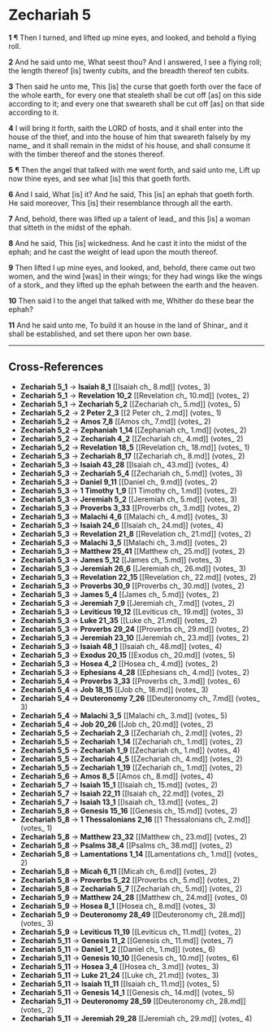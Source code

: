 # Zechariah 5

**1** ¶ Then I turned, and lifted up mine eyes, and looked, and behold a flying roll.

**2** And he said unto me, What seest thou? And I answered, I see a flying roll; the length thereof [is] twenty cubits, and the breadth thereof ten cubits.

**3** Then said he unto me, This [is] the curse that goeth forth over the face of the whole earth_ for every one that stealeth shall be cut off [as] on this side according to it; and every one that sweareth shall be cut off [as] on that side according to it.

**4** I will bring it forth, saith the LORD of hosts, and it shall enter into the house of the thief, and into the house of him that sweareth falsely by my name_ and it shall remain in the midst of his house, and shall consume it with the timber thereof and the stones thereof.

**5** ¶ Then the angel that talked with me went forth, and said unto me, Lift up now thine eyes, and see what [is] this that goeth forth.

**6** And I said, What [is] it? And he said, This [is] an ephah that goeth forth. He said moreover, This [is] their resemblance through all the earth.

**7** And, behold, there was lifted up a talent of lead_ and this [is] a woman that sitteth in the midst of the ephah.

**8** And he said, This [is] wickedness. And he cast it into the midst of the ephah; and he cast the weight of lead upon the mouth thereof.

**9** Then lifted I up mine eyes, and looked, and, behold, there came out two women, and the wind [was] in their wings; for they had wings like the wings of a stork_ and they lifted up the ephah between the earth and the heaven.

**10** Then said I to the angel that talked with me, Whither do these bear the ephah?

**11** And he said unto me, To build it an house in the land of Shinar_ and it shall be established, and set there upon her own base.

---

## Cross-References

- **Zechariah 5_1** → **Isaiah 8_1** [[Isaiah ch_ 8.md]] (votes_ 3)
- **Zechariah 5_1** → **Revelation 10_2** [[Revelation ch_ 10.md]] (votes_ 2)
- **Zechariah 5_1** → **Zechariah 5_2** [[Zechariah ch_ 5.md]] (votes_ 5)
- **Zechariah 5_2** → **2 Peter 2_3** [[2 Peter ch_ 2.md]] (votes_ 1)
- **Zechariah 5_2** → **Amos 7_8** [[Amos ch_ 7.md]] (votes_ 2)
- **Zechariah 5_2** → **Zephaniah 1_14** [[Zephaniah ch_ 1.md]] (votes_ 2)
- **Zechariah 5_2** → **Zechariah 4_2** [[Zechariah ch_ 4.md]] (votes_ 2)
- **Zechariah 5_2** → **Revelation 18_5** [[Revelation ch_ 18.md]] (votes_ 1)
- **Zechariah 5_3** → **Zechariah 8_17** [[Zechariah ch_ 8.md]] (votes_ 2)
- **Zechariah 5_3** → **Isaiah 43_28** [[Isaiah ch_ 43.md]] (votes_ 4)
- **Zechariah 5_3** → **Zechariah 5_4** [[Zechariah ch_ 5.md]] (votes_ 3)
- **Zechariah 5_3** → **Daniel 9_11** [[Daniel ch_ 9.md]] (votes_ 2)
- **Zechariah 5_3** → **1 Timothy 1_9** [[1 Timothy ch_ 1.md]] (votes_ 2)
- **Zechariah 5_3** → **Jeremiah 5_2** [[Jeremiah ch_ 5.md]] (votes_ 3)
- **Zechariah 5_3** → **Proverbs 3_33** [[Proverbs ch_ 3.md]] (votes_ 2)
- **Zechariah 5_3** → **Malachi 4_6** [[Malachi ch_ 4.md]] (votes_ 3)
- **Zechariah 5_3** → **Isaiah 24_6** [[Isaiah ch_ 24.md]] (votes_ 4)
- **Zechariah 5_3** → **Revelation 21_8** [[Revelation ch_ 21.md]] (votes_ 2)
- **Zechariah 5_3** → **Malachi 3_5** [[Malachi ch_ 3.md]] (votes_ 2)
- **Zechariah 5_3** → **Matthew 25_41** [[Matthew ch_ 25.md]] (votes_ 2)
- **Zechariah 5_3** → **James 5_12** [[James ch_ 5.md]] (votes_ 3)
- **Zechariah 5_3** → **Jeremiah 26_6** [[Jeremiah ch_ 26.md]] (votes_ 3)
- **Zechariah 5_3** → **Revelation 22_15** [[Revelation ch_ 22.md]] (votes_ 2)
- **Zechariah 5_3** → **Proverbs 30_9** [[Proverbs ch_ 30.md]] (votes_ 2)
- **Zechariah 5_3** → **James 5_4** [[James ch_ 5.md]] (votes_ 2)
- **Zechariah 5_3** → **Jeremiah 7_9** [[Jeremiah ch_ 7.md]] (votes_ 2)
- **Zechariah 5_3** → **Leviticus 19_12** [[Leviticus ch_ 19.md]] (votes_ 3)
- **Zechariah 5_3** → **Luke 21_35** [[Luke ch_ 21.md]] (votes_ 2)
- **Zechariah 5_3** → **Proverbs 29_24** [[Proverbs ch_ 29.md]] (votes_ 2)
- **Zechariah 5_3** → **Jeremiah 23_10** [[Jeremiah ch_ 23.md]] (votes_ 2)
- **Zechariah 5_3** → **Isaiah 48_1** [[Isaiah ch_ 48.md]] (votes_ 4)
- **Zechariah 5_3** → **Exodus 20_15** [[Exodus ch_ 20.md]] (votes_ 5)
- **Zechariah 5_3** → **Hosea 4_2** [[Hosea ch_ 4.md]] (votes_ 2)
- **Zechariah 5_3** → **Ephesians 4_28** [[Ephesians ch_ 4.md]] (votes_ 2)
- **Zechariah 5_4** → **Proverbs 3_33** [[Proverbs ch_ 3.md]] (votes_ 6)
- **Zechariah 5_4** → **Job 18_15** [[Job ch_ 18.md]] (votes_ 3)
- **Zechariah 5_4** → **Deuteronomy 7_26** [[Deuteronomy ch_ 7.md]] (votes_ 3)
- **Zechariah 5_4** → **Malachi 3_5** [[Malachi ch_ 3.md]] (votes_ 5)
- **Zechariah 5_4** → **Job 20_26** [[Job ch_ 20.md]] (votes_ 2)
- **Zechariah 5_5** → **Zechariah 2_3** [[Zechariah ch_ 2.md]] (votes_ 2)
- **Zechariah 5_5** → **Zechariah 1_14** [[Zechariah ch_ 1.md]] (votes_ 2)
- **Zechariah 5_5** → **Zechariah 1_9** [[Zechariah ch_ 1.md]] (votes_ 4)
- **Zechariah 5_5** → **Zechariah 4_5** [[Zechariah ch_ 4.md]] (votes_ 2)
- **Zechariah 5_5** → **Zechariah 1_19** [[Zechariah ch_ 1.md]] (votes_ 2)
- **Zechariah 5_6** → **Amos 8_5** [[Amos ch_ 8.md]] (votes_ 4)
- **Zechariah 5_7** → **Isaiah 15_1** [[Isaiah ch_ 15.md]] (votes_ 2)
- **Zechariah 5_7** → **Isaiah 22_11** [[Isaiah ch_ 22.md]] (votes_ 2)
- **Zechariah 5_7** → **Isaiah 13_1** [[Isaiah ch_ 13.md]] (votes_ 2)
- **Zechariah 5_8** → **Genesis 15_16** [[Genesis ch_ 15.md]] (votes_ 2)
- **Zechariah 5_8** → **1 Thessalonians 2_16** [[1 Thessalonians ch_ 2.md]] (votes_ 1)
- **Zechariah 5_8** → **Matthew 23_32** [[Matthew ch_ 23.md]] (votes_ 2)
- **Zechariah 5_8** → **Psalms 38_4** [[Psalms ch_ 38.md]] (votes_ 2)
- **Zechariah 5_8** → **Lamentations 1_14** [[Lamentations ch_ 1.md]] (votes_ 2)
- **Zechariah 5_8** → **Micah 6_11** [[Micah ch_ 6.md]] (votes_ 2)
- **Zechariah 5_8** → **Proverbs 5_22** [[Proverbs ch_ 5.md]] (votes_ 2)
- **Zechariah 5_8** → **Zechariah 5_7** [[Zechariah ch_ 5.md]] (votes_ 2)
- **Zechariah 5_9** → **Matthew 24_28** [[Matthew ch_ 24.md]] (votes_ 0)
- **Zechariah 5_9** → **Hosea 8_1** [[Hosea ch_ 8.md]] (votes_ 3)
- **Zechariah 5_9** → **Deuteronomy 28_49** [[Deuteronomy ch_ 28.md]] (votes_ 3)
- **Zechariah 5_9** → **Leviticus 11_19** [[Leviticus ch_ 11.md]] (votes_ 2)
- **Zechariah 5_11** → **Genesis 11_2** [[Genesis ch_ 11.md]] (votes_ 7)
- **Zechariah 5_11** → **Daniel 1_2** [[Daniel ch_ 1.md]] (votes_ 6)
- **Zechariah 5_11** → **Genesis 10_10** [[Genesis ch_ 10.md]] (votes_ 6)
- **Zechariah 5_11** → **Hosea 3_4** [[Hosea ch_ 3.md]] (votes_ 3)
- **Zechariah 5_11** → **Luke 21_24** [[Luke ch_ 21.md]] (votes_ 3)
- **Zechariah 5_11** → **Isaiah 11_11** [[Isaiah ch_ 11.md]] (votes_ 5)
- **Zechariah 5_11** → **Genesis 14_1** [[Genesis ch_ 14.md]] (votes_ 5)
- **Zechariah 5_11** → **Deuteronomy 28_59** [[Deuteronomy ch_ 28.md]] (votes_ 2)
- **Zechariah 5_11** → **Jeremiah 29_28** [[Jeremiah ch_ 29.md]] (votes_ 4)
